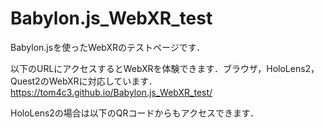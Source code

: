 # Babylon.js_WebXR_test
Babylon.jsを使ったWebXRのテストページです．

以下のURLにアクセスするとWebXRを体験できます．ブラウザ，HoloLens2，Quest2のWebXRに対応しています．
https://tom4c3.github.io/Babylon.js_WebXR_test/

HoloLens2の場合は以下のQRコードからもアクセスできます．

